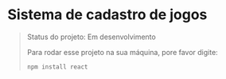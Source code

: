 <h1>Sistema de cadastro de jogos</h1>

> Status do projeto: Em desenvolvimento
>
> Para rodar esse projeto na sua máquina, pore favor digite:
>
> ```
>npm install react
> ````
